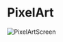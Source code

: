 # PixelArt
![PixelArtScreen](https://user-images.githubusercontent.com/86054371/124398807-65b53b00-dd20-11eb-80e8-1ee41a205df1.png)
